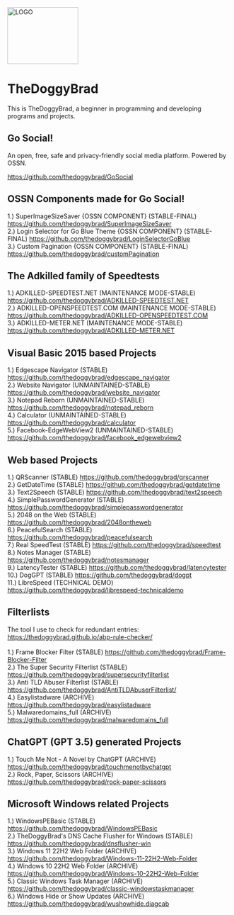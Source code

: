 <img src="https://github.com/thedoggybrad/thedoggybrad/assets/94173621/286d5330-e26d-48ec-872d-ae53a95df869" alt="LOGO" width="160"  height="128">
                                                      
# TheDoggyBrad
This is TheDoggyBrad, a beginner in programming and developing programs and projects.

## Go Social!
An open, free, safe and privacy-friendly social media platform. Powered by OSSN.
<br>

https://github.com/thedoggybrad/GoSocial

## OSSN Components made for Go Social!
1.) SuperImageSizeSaver {OSSN COMPONENT} (STABLE-FINAL) https://github.com/thedoggybrad/SuperImageSizeSaver
<br>
2.) Login Selector for Go Blue Theme {OSSN COMPONENT} (STABLE-FINAL) https://github.com/thedoggybrad/LoginSelectorGoBlue
<br>
3.) Custom Pagination {OSSN COMPONENT} (STABLE-FINAL)
https://github.com/thedoggybrad/customPagination

## The Adkilled family of Speedtests
1.) ADKILLED-SPEEDTEST.NET (MAINTENANCE MODE-STABLE) https://github.com/thedoggybrad/ADKILLED-SPEEDTEST.NET
<br>
2.) ADKILLED-OPENSPEEDTEST.COM (MAINTENANCE MODE-STABLE) https://github.com/thedoggybrad/ADKILLED-OPENSPEEDTEST.COM
<br>
3.) ADKILLED-METER.NET (MAINTENANCE MODE-STABLE) https://github.com/thedoggybrad/ADKILLED-METER.NET

## Visual Basic 2015 based Projects
1.) Edgescape Navigator (STABLE) https://github.com/thedoggybrad/edgescape_navigator
<br>
2.) Website Navigator (UNMAINTAINED-STABLE) https://github.com/thedoggybrad/website_navigator
<br>
3.) Notepad Reborn (UNMAINTAINED-STABLE) https://github.com/thedoggybrad/notepad_reborn
<br>
4.) Calculator (UNMAINTAINED-STABLE) https://github.com/thedoggybrad/calculator
<br>
5.) Facebook-EdgeWebView2 (UNMAINTAINED-STABLE) https://github.com/thedoggybrad/facebook_edgewebview2

## Web based Projects
1.) QRScanner (STABLE) https://github.com/thedoggybrad/qrscanner
<br>
2.) GetDateTime (STABLE) https://github.com/thedoggybrad/getdatetime
<br>
3.) Text2Speech (STABLE) https://github.com/thedoggybrad/text2speech
<br>
4.) SimplePasswordGenerator (STABLE) https://github.com/thedoggybrad/simplepasswordgenerator
<br>
5.) 2048 on the Web (STABLE) https://github.com/thedoggybrad/2048ontheweb
<br>
6.) PeacefulSearch (STABLE) https://github.com/thedoggybrad/peacefulsearch
<br>
7.) Real SpeedTest (STABLE) https://github.com/thedoggybrad/speedtest
<br>
8.) Notes Manager (STABLE) https://github.com/thedoggybrad/notesmanager
<br>
9.) LatencyTester (STABLE) https://github.com/thedoggybrad/latencytester
<br>
10.) DogGPT (STABLE) https://github.com/thedoggybrad/dogpt
<br>
11.) LibreSpeed (TECHNICAL DEMO)
https://github.com/thedoggybrad/librespeed-technicaldemo

## Filterlists
The tool I use to check for redundant entries: https://thedoggybrad.github.io/abp-rule-checker/
<br><br>
1.) Frame Blocker Filter (STABLE) https://github.com/thedoggybrad/Frame-Blocker-Filter 
<br>
2.) The Super Security Filterlist (STABLE) https://github.com/thedoggybrad/supersecurityfilterlist
<br>
3.) Anti TLD Abuser Filterlist (STABLE) https://github.com/thedoggybrad/AntiTLDAbuserFilterlist/
<br>
4.) Easylistadware (ARCHIVE) https://github.com/thedoggybrad/easylistadware
<br>
5.) Malwaredomains_full (ARCHIVE) https://github.com/thedoggybrad/malwaredomains_full

## ChatGPT (GPT 3.5) generated Projects
1.) Touch Me Not - A Novel by ChatGPT (ARCHIVE) https://github.com/thedoggybrad/touchmenotbychatgpt
<br>
2.) Rock, Paper, Scissors (ARCHIVE) https://github.com/thedoggybrad/rock-paper-scissors

## Microsoft Windows related Projects
1.) WindowsPEBasic (STABLE) https://github.com/thedoggybrad/WindowsPEBasic
<br>
2.) TheDoggyBrad's DNS Cache Flusher for Windows (STABLE) https://github.com/thedoggybrad/dnsflusher-win
<br>
3.) Windows 11 22H2 Web Folder (ARCHIVE) https://github.com/thedoggybrad/Windows-11-22H2-Web-Folder
<br>
4.) Windows 10 22H2 Web Folder (ARCHIVE) https://github.com/thedoggybrad/Windows-10-22H2-Web-Folder
<br>
5.) Classic Windows Task Manager (ARCHIVE) https://github.com/thedoggybrad/classic-windowstaskmanager
<br>
6.) Windows Hide or Show Updates (ARCHIVE) https://github.com/thedoggybrad/wushowhide.diagcab

